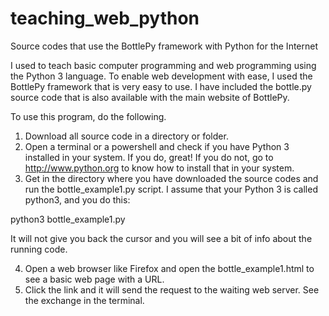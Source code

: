 # teaching_web_python
Source codes that use the BottlePy framework with Python for the Internet

I used to teach basic computer programming and web programming using the Python 3 language. To enable web development with ease, I used the BottlePy framework that is very easy to use. I have included the bottle.py source code that is also available with the main website of BottlePy.

To use this program, do the following.

1. Download all source code in a directory or folder.
2. Open a terminal or a powershell and check if you have Python 3 installed in your system. If you do, great! If you do not, go to http://www.python.org to know how to install that in your system.
3. Get in the directory where you have downloaded the source codes and run the bottle_example1.py script. I assume that your Python 3 is called python3, and you do this:

python3 bottle_example1.py

It will not give you back the cursor and you will see a bit of info about the running code.

4. Open a web browser like Firefox and open the bottle_example1.html to see a basic web page with a URL.
5. Click the link and it will send the request to the waiting web server. See the exchange in the terminal.
